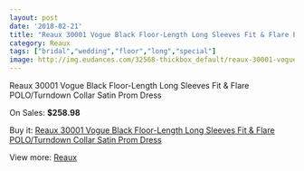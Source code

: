 ```yaml
---
layout: post
date: '2018-02-21'
title: "Reaux 30001 Vogue Black Floor-Length Long Sleeves Fit & Flare POLO/Turndown Collar Satin Prom Dress"
category: Reaux
tags: ["bridal","wedding","floor","long","special"]
image: http://img.eudances.com/32568-thickbox_default/reaux-30001-vogue-black-floor-length-long-sleeves-fit-flare-polo-turndown-collar-satin-prom-dress.jpg
---
```

Reaux 30001 Vogue Black Floor-Length Long Sleeves Fit & Flare POLO/Turndown Collar Satin Prom Dress

On Sales: **$258.98**
<a href="https://www.eudances.com/en/reaux/10083-reaux-30001-vogue-black-floor-length-long-sleeves-fit-flare-polo-turndown-collar-satin-prom-dress.html"><amp-img layout="responsive" width="600" height="600" src="//img.eudances.com/32568-thickbox_default/reaux-30001-vogue-black-floor-length-long-sleeves-fit-flare-polo-turndown-collar-satin-prom-dress.jpg" alt="Reaux 30001 Vogue Black Floor-Length Long Sleeves Fit & Flare POLO/Turndown Collar Satin Prom Dress 0" /></a>
<a href="https://www.eudances.com/en/reaux/10083-reaux-30001-vogue-black-floor-length-long-sleeves-fit-flare-polo-turndown-collar-satin-prom-dress.html"><amp-img layout="responsive" width="600" height="600" src="//img.eudances.com/32574-thickbox_default/reaux-30001-vogue-black-floor-length-long-sleeves-fit-flare-polo-turndown-collar-satin-prom-dress.jpg" alt="Reaux 30001 Vogue Black Floor-Length Long Sleeves Fit & Flare POLO/Turndown Collar Satin Prom Dress 1" /></a>
<a href="https://www.eudances.com/en/reaux/10083-reaux-30001-vogue-black-floor-length-long-sleeves-fit-flare-polo-turndown-collar-satin-prom-dress.html"><amp-img layout="responsive" width="600" height="600" src="//img.eudances.com/32573-thickbox_default/reaux-30001-vogue-black-floor-length-long-sleeves-fit-flare-polo-turndown-collar-satin-prom-dress.jpg" alt="Reaux 30001 Vogue Black Floor-Length Long Sleeves Fit & Flare POLO/Turndown Collar Satin Prom Dress 2" /></a>
<a href="https://www.eudances.com/en/reaux/10083-reaux-30001-vogue-black-floor-length-long-sleeves-fit-flare-polo-turndown-collar-satin-prom-dress.html"><amp-img layout="responsive" width="600" height="600" src="//img.eudances.com/32572-thickbox_default/reaux-30001-vogue-black-floor-length-long-sleeves-fit-flare-polo-turndown-collar-satin-prom-dress.jpg" alt="Reaux 30001 Vogue Black Floor-Length Long Sleeves Fit & Flare POLO/Turndown Collar Satin Prom Dress 3" /></a>
<a href="https://www.eudances.com/en/reaux/10083-reaux-30001-vogue-black-floor-length-long-sleeves-fit-flare-polo-turndown-collar-satin-prom-dress.html"><amp-img layout="responsive" width="600" height="600" src="//img.eudances.com/32571-thickbox_default/reaux-30001-vogue-black-floor-length-long-sleeves-fit-flare-polo-turndown-collar-satin-prom-dress.jpg" alt="Reaux 30001 Vogue Black Floor-Length Long Sleeves Fit & Flare POLO/Turndown Collar Satin Prom Dress 4" /></a>
<a href="https://www.eudances.com/en/reaux/10083-reaux-30001-vogue-black-floor-length-long-sleeves-fit-flare-polo-turndown-collar-satin-prom-dress.html"><amp-img layout="responsive" width="600" height="600" src="//img.eudances.com/32570-thickbox_default/reaux-30001-vogue-black-floor-length-long-sleeves-fit-flare-polo-turndown-collar-satin-prom-dress.jpg" alt="Reaux 30001 Vogue Black Floor-Length Long Sleeves Fit & Flare POLO/Turndown Collar Satin Prom Dress 5" /></a>
<a href="https://www.eudances.com/en/reaux/10083-reaux-30001-vogue-black-floor-length-long-sleeves-fit-flare-polo-turndown-collar-satin-prom-dress.html"><amp-img layout="responsive" width="600" height="600" src="//img.eudances.com/32569-thickbox_default/reaux-30001-vogue-black-floor-length-long-sleeves-fit-flare-polo-turndown-collar-satin-prom-dress.jpg" alt="Reaux 30001 Vogue Black Floor-Length Long Sleeves Fit & Flare POLO/Turndown Collar Satin Prom Dress 6" /></a>

Buy it: [Reaux 30001 Vogue Black Floor-Length Long Sleeves Fit & Flare POLO/Turndown Collar Satin Prom Dress](https://www.eudances.com/en/reaux/10083-reaux-30001-vogue-black-floor-length-long-sleeves-fit-flare-polo-turndown-collar-satin-prom-dress.html "Reaux 30001 Vogue Black Floor-Length Long Sleeves Fit & Flare POLO/Turndown Collar Satin Prom Dress")

View more: [Reaux](https://www.eudances.com/en/176-reaux "Reaux")